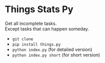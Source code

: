 # Things Stats Py

Get all incomplete tasks.  
Except tasks that can happen someday.

- `git clone`
- `pip install things.py`
- `python index.py` (for detailed version)
- `python index.py short` (for short version)